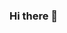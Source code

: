 ### Hi there 👋

<!--
**yaeshwanth/yaeshwanth** is a ✨ _special_ ✨ repository because its `README.md` (this file) appears on your GitHub profile.

Here are some ideas to get you started:

- 🔭 I’m currently working on ...
- 🌱 I’m currently learning javascript
- 👯 I’m looking to collaborate on ...
- 🤔 I’m looking for help with javascript
- 💬 Ask me about anything
- 📫 How to reach me: yaeshwanth.2001@gmail.com
- 
-->

